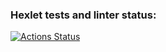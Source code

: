 ### Hexlet tests and linter status:
[![Actions Status](https://github.com/ola-9/backend-project-6/workflows/hexlet-check/badge.svg)](https://github.com/ola-9/backend-project-6/actions)